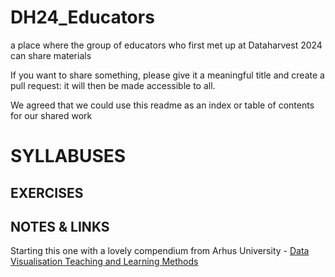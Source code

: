 # DH24_Educators
a place where the group of educators who first met up at Dataharvest 2024 can share materials

If you want to share something, please give it a meaningful title and create a pull request: it will then be made accessible to all. 

We agreed that we could use this readme as an index or table of contents for our shared work


# SYLLABUSES




## EXERCISES


##  NOTES & LINKS

Starting this one with a lovely compendium from Arhus University - [Data Visualisation Teaching and Learning Methods](https://visualization.info/)
